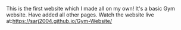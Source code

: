 This is the first website which I made all on my own! It's a basic Gym website. Have added all other pages. 
Watch the website live at:https://sarj2004.github.io/Gym-Website/
